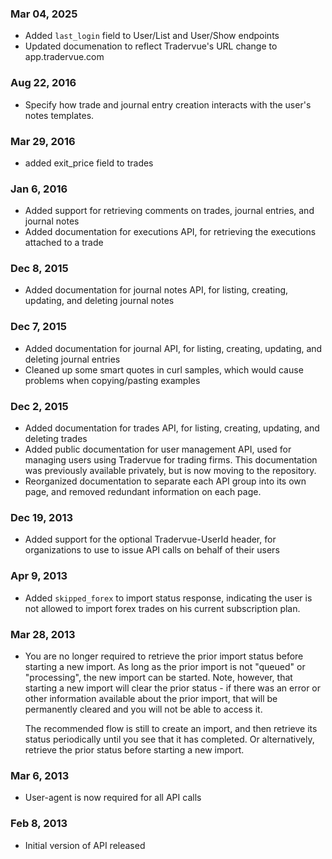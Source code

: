 ### Mar 04, 2025

- Added `last_login` field to User/List and User/Show endpoints
- Updated documenation to reflect Tradervue's URL change to app.tradervue.com

### Aug 22, 2016

- Specify how trade and journal entry creation interacts with the user's notes templates.

### Mar 29, 2016

- added exit_price field to trades

### Jan 6, 2016

- Added support for retrieving comments on trades, journal entries, and journal notes
- Added documentation for executions API, for retrieving the executions attached to a trade

### Dec 8, 2015

- Added documentation for journal notes API, for listing, creating, updating, and deleting journal notes

### Dec 7, 2015

- Added documentation for journal API, for listing, creating, updating, and deleting journal entries
- Cleaned up some smart quotes in curl samples, which would cause problems when copying/pasting examples

### Dec 2, 2015

- Added documentation for trades API, for listing, creating, updating, and deleting trades
- Added public documentation for user management API, used for managing users using
  Tradervue for trading firms. This documentation
  was previously available privately, but is now moving to the repository.
- Reorganized documentation to separate each API group into its own page, and removed
  redundant information on each page.

### Dec 19, 2013

- Added support for the optional Tradervue-UserId header, for organizations to use to
  issue API calls on behalf of their users


### Apr 9, 2013

- Added `skipped_forex` to import status response, indicating the user is not allowed to
  import forex trades on his current subscription plan.

### Mar 28, 2013

- You are no longer required to retrieve the prior import status before starting a new
  import. As long as the prior import is not "queued" or "processing", the new import
  can be started. Note, however, that starting a new import will clear the prior status -
  if there was an error or other information available about the prior import, that will
  be permanently cleared and you will not be able to access it.

  The recommended flow is still to create an import, and then retrieve its status periodically
  until you see that it has completed. Or alternatively, retrieve the prior status before starting a
  new import.

### Mar 6, 2013

- User-agent is now required for all API calls

### Feb 8, 2013

- Initial version of API released
